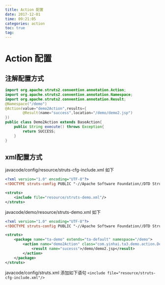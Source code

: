 ```yaml
---
title: Action 配置
date: 2017-12-01
time: 09:21:05
categories: action
toc: true
tag: 
---
```

</p>


# Action 配置

## 注解配置方式

```java
import org.apache.struts2.convention.annotation.Action;
import org.apache.struts2.convention.annotation.Namespace;
import org.apache.struts2.convention.annotation.Result;
@Namespace("/demo")
@Action(value="demo2Action",results={
		@Result(name="success",location="/demo/demo2.jsp")
})
public class Demo2Action extends BaseAction{
	public String execute() throws Exception{
		return SUCCESS;
	}
}
```

## xml配置方式

javacode/config/resource/struts-cfg-include.xml 如下
```xml
<?xml version="1.0" encoding="UTF-8"?>
<!DOCTYPE struts-config PUBLIC "-//Apache Software Foundation//DTD Struts Configuration 1.1//EN" "http://jakarta.apache.org/struts/dtds/struts-config_1_1.dtd">

<struts>
	<include file="resource/struts-demo.xml"/>
</struts>
```

javacode/demo/resource/struts-demo.xml 如下
```xml
<?xml version="1.0" encoding="UTF-8"?>
<!DOCTYPE struts-config PUBLIC "-//Apache Software Foundation//DTD Struts Configuration 1.1//EN" "http://jakarta.apache.org/struts/dtds/struts-config_1_1.dtd">

<struts>
	<package name="ta-demo" extends="ta-default" namespace="/demo">
		<action name="demo2Action" class="com.yinhai.ta3.demo.action.Demo2Action">
			<result name="sucesss">/demo/demo2.jsp</result>
		</action>
	</package>
</struts>
```

javacode/config/struts.xml  添加如下语句
`<include file="resource/struts-cfg-include.xml"/>`

